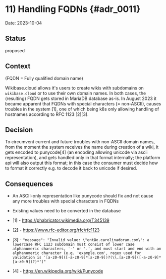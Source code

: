 # 11) Handling FQDNs {#adr_0011}

<!--
Don't forget to update the TOC in index.md when adding a new record
-->

Date: 2023-10-04

## Status

proposed

## Context
(FQDN = Fully qualified domain name)

Wikibase.cloud allows it's users to create wikis with subdomains on `wikibase.cloud` or to use their own domain names. In both cases, the (resulting) FQDN gets stored in MariaDB database as-is. In August 2023 it became apparent that FQDNs with special characters (= non-ASCII), causes troubles in the system [1], one of which being k8s only allowing handling of hostnames according to RFC 1123 [2][3].

## Decision

To circumvent current and future troubles with non-ASCII domain names, from the moment the system receives the name during creation of a wiki, it gets encoded to punycode[4] (an encoding allowing unicode via ascii representation), and gets handled only in that format internally; the platform api will also output this format; in this case the consumer must decide how to format it correctly e.g. to decode it back to unicode if desired.

## Consequences

- An ASCII-only representation like punycode should fix and not cause any more troubles with special characters in FQDNs
- Existing values need to be converted in the database

- [1] - https://phabricator.wikimedia.org/T345139
- [2] - https://www.rfc-editor.org/rfc/rfc1123
- [3] - `"message": "Invalid value: \"então.carolinadoran.com\": a lowercase RFC 1123 subdomain must consist of lower case alphanumeric characters, '-' or '.', and must start and end with an alphanumeric character (e.g. 'example.com', regex used for validation is '[a-z0-9]([-a-z0-9]*[a-z0-9])?(\\.[a-z0-9]([-a-z0-9]*[a-z0-9])?)*')"`
- [4] - https://en.wikipedia.org/wiki/Punycode
